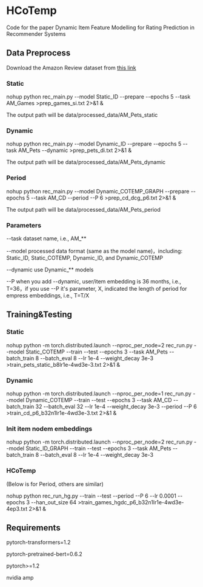 # HCoTemp
Code for the paper Dynamic Item Feature Modelling for Rating Prediction in Recommender Systems

## Data Preprocess
Download the Amazon Review dataset from [this link](https://nijianmo.github.io/amazon/)
### Static
nohup python rec_main.py --model Static_ID --prepare --epochs 5 --task AM_Games >prep_games_si.txt 2>&1 &

The output path will be data/processed_data/AM_Pets_static
### Dynamic
nohup python rec_main.py --model Dynamic_ID --prepare --epochs 5 --task AM_Pets --dynamic >prep_pets_di.txt 2>&1 &

The output path will be data/processed_data/AM_Pets_dynamic
### Period
nohup python rec_main.py --model Dynamic_COTEMP_GRAPH --prepare --epochs 5 --task AM_CD --period --P 6 >prep_cd_dcg_p6.txt 2>&1 &

The output path will be data/processed_data/AM_Pets_period

### Parameters
--task dataset name, i.e., AM_**

--model processed data format (same as the model name)，including: Static_ID, Static_COTEMP, Dynamic_ID, and Dynamic_COTEMP

--dynamic use Dynamic_** models

--P when you add --dynamic, user/item embedding is 36 months, i.e., T=36，if you use --P it's parameter, X, indicated the length of period for empress embeddings, i.e., T=T/X

## Training&Testing
### Static
nohup python -m torch.distributed.launch --nproc_per_node=2 rec_run.py --model Static_COTEMP --train --test --epochs 3 --task AM_Pets --batch_train 8 --batch_eval 8 --lr 1e-4 --weight_decay 3e-3 >train_pets_static_b8lr1e-4wd3e-3.txt 2>&1 &

### Dynamic
nohup python -m torch.distributed.launch --nproc_per_node=1 rec_run.py --model Dynamic_COTEMP --train --test --epochs 3 --task AM_CD --batch_train 32 --batch_eval 32 --lr 1e-4 --weight_decay 3e-3 --period --P 6 >train_cd_p6_b32n1lr1e-4wd3e-3.txt 2>&1 &

### Init item nodem embeddings
nohup python -m torch.distributed.launch --nproc_per_node=2 rec_run.py --model Static_ID_GRAPH --train --test --epochs 3 --task AM_Pets --batch_train 8 --batch_eval 8 --lr 1e-4 --weight_decay 3e-3

### HCoTemp
(Below is for Period, others are similar)

nohup python rec_run_hg.py --train --test --period --P 6 --lr 0.0001 --epochs 3 --han_out_size 64 >train_games_hgdc_p6_b32n1lr1e-4wd3e-4ep3.txt 2>&1 &

## Requirements
pytorch-transformers=1.2

pytorch-pretrained-bert=0.6.2

pytorch>=1.2

nvidia amp
